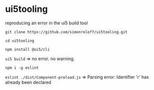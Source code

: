 # ui5tooling
reproducing an error in the ui5 build tool

``git clone https://github.com/simonroloff/ui5tooling.git``

``cd ui5tooling``

``npm install @ui5/cli``

``ui5 build``
=> no error. no warning.

``npm i -g eslint``

``eslint ./dist/Component-preload.js``
=> Parsing error: Identifier 'r' has already been declared
